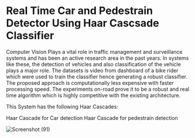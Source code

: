# Real Time Car and Pedestrain Detector Using Haar Cascsade Classifier
Computer Vision Plays a vital role in traffic management and surveillance systems and has been an active research area in the past years. In systems like these, the detection of vehicles and also classification of the vehicle plays a major role. The datasets is  video from dashboard of a bike rider  which were used to train the classifier hence generating a robust classifier. The proposed approach is computationally less expensive with faster processing speed. The experiments on-road prove it to be a robust and real time algorithm which is highly competitive with the existing architecture.

This System has the following Haar Cascades:

Haar Cascade for Car detection
Haar Cascade for pedestrain detection

![Screenshot (91)](https://user-images.githubusercontent.com/56934489/89130757-381aad00-d525-11ea-80b9-a198ae5a6534.png)
